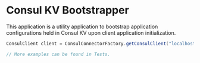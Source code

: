 # Consul KV Bootstrapper

This application is a utility application to bootstrap application configurations held 
in Consul KV upon client application initialization.

```java
ConsulClient client = ConsulConnectorFactory.getConsulClient("localhost", 8500, "1", "example");

// More examples can be found in Tests.
```